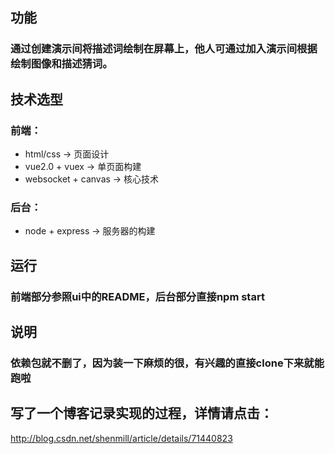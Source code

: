 ## 功能
### 通过创建演示间将描述词绘制在屏幕上，他人可通过加入演示间根据绘制图像和描述猜词。
## 技术选型
### 前端：
* html/css -> 页面设计
* vue2.0 + vuex -> 单页面构建
* websocket + canvas -> 核心技术
### 后台：
* node + express -> 服务器的构建

## 运行
### 前端部分参照ui中的README，后台部分直接npm start

## 说明
### 依赖包就不删了，因为装一下麻烦的很，有兴趣的直接clone下来就能跑啦

## 写了一个博客记录实现的过程，详情请点击：
http://blog.csdn.net/shenmill/article/details/71440823